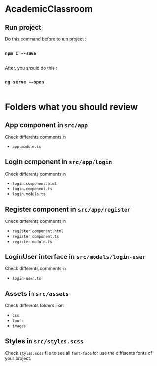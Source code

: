 # AcademicClassroom

## Run project

Do this command before to run project : 

<pre>

<b>npm i --save </b>

</pre>

After, you should do this : 

<pre>

<b>ng serve --open</b>

</pre>

# Folders what you should review

## App component in `src/app`

Check differents comments in

- `app.module.ts` 

## Login component in `src/app/login`

Check differents comments in

- `login.component.html`
- `login.component.ts`
- `login.module.ts` 

## Register component in `src/app/register`

Check differents comments in

- `register.component.html`
- `register.component.ts`
- `register.module.ts` 

## LoginUser interface in `src/modals/login-user`

Check differents comments in

- `login-user.ts`

## Assets in `src/assets`

Check differents folders like : 

- `css` 
- `fonts`
- `images`

## Styles in `src/styles.scss`

Check `styles.scss` file to see all `font-face` for use the differents fonts of your project.
